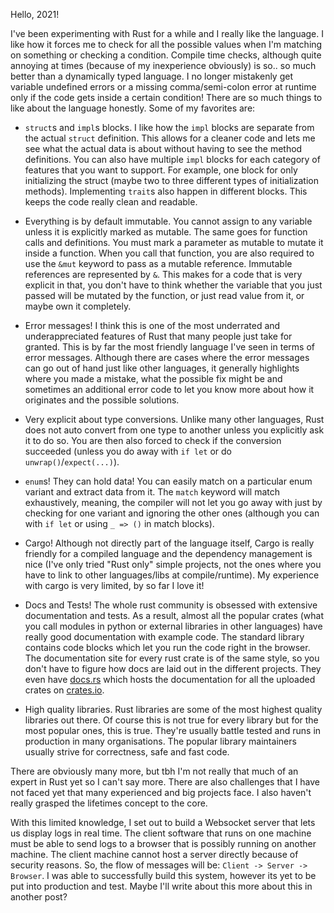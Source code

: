 ---
---

Hello, 2021!

I've been experimenting with Rust for a while and I really like the
language. I like how it forces me to check for all the possible values
when I'm matching on something or checking a condition. Compile time
checks, although quite annoying at times (because of my inexperience
obviously) is so.. so much better than a dynamically typed language. I
no longer mistakenly get variable undefined errors or a missing
comma/semi-colon error at runtime only if the code gets inside a
certain condition! There are so much things to like about the language
honestly. Some of my favorites are:

- `struct`s and `impl`s blocks. I like how the `impl` blocks are
  separate from the actual `struct` definition. This allows for a
  cleaner code and lets me see what the actual data is about without
  having to see the method definitions. You can also have multiple
  `impl` blocks for each category of features that you want to
  support. For example, one block for only initializing the struct
  (maybe two to three different types of initialization methods).
  Implementing `trait`s also happen in different blocks. This keeps
  the code really clean and readable.

- Everything is by default immutable. You cannot assign to any
  variable unless it is explicitly marked as mutable. The same goes
  for function calls and definitions. You must mark a parameter as
  mutable to mutate it inside a function. When you call that function,
  you are also required to use the `&mut` keyword to pass as a mutable
  reference. Immutable references are represented by `&`. This makes
  for a code that is very explicit in that, you don't have to think
  whether the variable that you just passed will be mutated by the
  function, or just read value from it, or maybe own it completely.

- Error messages! I think this is one of the most underrated and
  underappreciated features of Rust that many people just take for
  granted. This is by far the most friendly language I've seen in
  terms of error messages. Although there are cases where the error
  messages can go out of hand just like other languages, it generally
  highlights where you made a mistake, what the possible fix might be
  and sometimes an additional error code to let you know more about
  how it originates and the possible solutions.

- Very explicit about type conversions. Unlike many other languages,
  Rust does not auto convert from one type to another unless you
  explicitly ask it to do so. You are then also forced to check if the
  conversion succeeded (unless you do away with `if let` or do
  `unwrap()`/`expect(...)`).

- `enum`s! They can hold data! You can easily match on a particular
  enum variant and extract data from it. The `match` keyword will
  match exhaustively, meaning, the compiler will not let you go away
  with just by checking for one variant and ignoring the other ones
  (although you can with `if let` or using `_ => ()` in match blocks).

- Cargo! Although not directly part of the language itself, Cargo is
  really friendly for a compiled language and the dependency
  management is nice (I've only tried "Rust only" simple projects, not
  the ones where you have to link to other languages/libs at
  compile/runtime). My experience with cargo is very limited, by so
  far I love it!

- Docs and Tests! The whole rust community is obsessed with extensive
  documentation and tests. As a result, almost all the popular crates
  (what you call modules in python or external libraries in other
  languages) have really good documentation with example code. The
  standard library contains code blocks which let you run the code
  right in the browser. The documentation site for every rust crate is
  of the same style, so you don't have to figure how docs are laid out
  in the different projects. They even have [docs.rs](https://docs.rs)
  which hosts the documentation for all the uploaded crates on
  [crates.io](https://crates.io).

- High quality libraries. Rust libraries are some of the most highest
  quality libraries out there. Of course this is not true for every
  library but for the most popular ones, this is true. They're usually
  battle tested and runs in production in many organisations. The
  popular library maintainers usually strive for correctness, safe and
  fast code.

There are obviously many more, but tbh I'm not really that much of an
expert in Rust yet so I can't say more. There are also challenges that
I have not faced yet that many experienced and big projects face. I
also haven't really grasped the lifetimes concept to the core.

With this limited knowledge, I set out to build a Websocket server
that lets us display logs in real time. The client software that runs
on one machine must be able to send logs to a browser that is possibly
running on another machine. The client machine cannot host a server
directly because of security reasons. So, the flow of messages will
be: `Client -> Server -> Browser`. I was able to successfully build
this system, however its yet to be put into production and test. Maybe
I'll write about this more about this in another post?

